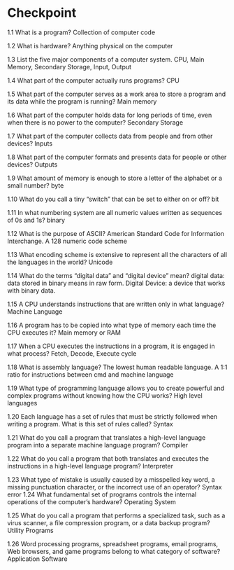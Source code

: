 # Checkpoint
1.1 What is a program? Collection of computer code

1.2 What is hardware? Anything physical on the computer

1.3 List the five major components of a computer system. CPU, Main Memory, Secondary Storage, Input, Output

1.4 What part of the computer actually runs programs? CPU

1.5 What part of the computer serves as a work area to store a program and its data while the program is running? Main memory

1.6 What part of the computer holds data for long periods of time, even when there is no power to the computer? Secondary Storage

1.7 What part of the computer collects data from people and from other devices? Inputs

1.8 What part of the computer formats and presents data for people or other devices? Outputs

1.9 What amount of memory is enough to store a letter of the alphabet or a small number? byte

1.10 What do you call a tiny “switch” that can be set to either on or off? bit

1.11 In what numbering system are all numeric values written as sequences of 0s and 1s? binary

1.12 What is the purpose of ASCII? American Standard Code for Information Interchange. A 128 numeric code scheme 

1.13 What encoding scheme is extensive to represent all the characters of all the languages in the world? Unicode

1.14 What do the terms “digital data” and “digital device” mean? digital data: data stored in binary means in raw form. Digital Device: a device that works with binary data.

1.15 A CPU understands instructions that are written only in what language? Machine Language

1.16 A program has to be copied into what type of memory each time the CPU executes it? Main memory or RAM

1.17 When a CPU executes the instructions in a program, it is engaged in what process? Fetch, Decode, Execute cycle

1.18 What is assembly language? The lowest human readable language. A 1:1 ratio for instructions between cmd and machine language

1.19 What type of programming language allows you to create powerful and complex programs without knowing how the CPU works? High level languages

1.20 Each language has a set of rules that must be strictly followed when writing a program. What is this set of rules called? Syntax

1.21 What do you call a program that translates a high-level language program into a separate machine language program? Compiler

1.22 What do you call a program that both translates and executes the instructions in a high-level language program? Interpreter

1.23 What type of mistake is usually caused by a misspelled key word, a missing punctuation character, or the incorrect use of an operator? Syntax error
1.24 What fundamental set of programs controls the internal operations of the computer’s hardware? Operating System

1.25 What do you call a program that performs a specialized task, such as a virus scanner, a file compression program, or a data backup program? Utility Programs

1.26 Word processing programs, spreadsheet programs, email programs, Web browsers, and game programs belong to what category of software? Application Software
